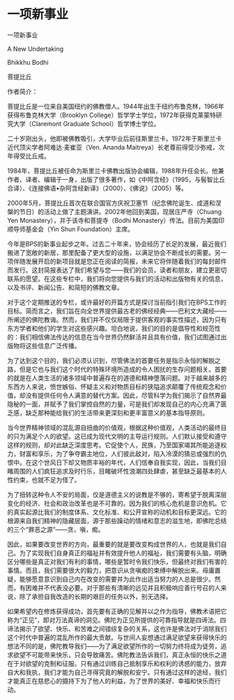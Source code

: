 # 一项新事业

一项新事业

A New Undertaking

Bhikkhu Bodhi

菩提比丘

作者简介：

菩提比丘是一位来自美国纽约的佛教僧人。1944年出生于纽约布鲁克林，1966年获得布鲁克林大学（Brooklyn College）哲学学士学位，1972年获得克莱蒙特研究大学（Claremont Graduate School）哲学博士学位。

二十岁刚出头，他即被佛教吸引，大学毕业后前往斯里兰卡。1972年于斯里兰卡近代顶尖学者阿难达·麦崔亚（Ven. Ananda Maitreya）长老尊前得受沙弥戒，次年得受比丘戒。

1984年，菩提比丘被任命为斯里兰卡佛教出版协会编辑，1988年升任会长。他兼作者、译者、编辑于一身，出版了很多著作，如《中阿含经》（1995，与髻智比丘合译）、《连接佛语•杂阿含经新译》（2000）、《佛说》（2005）等。

2000年5月，菩提比丘首次在联合国官方庆祝卫塞节（纪念佛陀诞生、成道和涅槃的节日）的活动上做了主题演讲。2002年他回到美国，现居庄严寺（Chuang Yen Monastery），并于该寺和菩提寺（Bodhi Monastery）传法。目前为美国印顺导师基金会（Yin Shun Foundation）主席。

今年是BPS的新事业起步之年。过去二十年来，协会经历了长足的发展，最近我们搬进了宽敞的新居，那里配备了更大型的设施，以满足协会不断成长的需要。另一项伴随发展开启的新项目就是您正在阅读的简报，未来它将伴随着我们的每封邮件而发行。这封简报表达了我们希望与您——我们的会员，读者和朋友，建立更密切联系的愿望。在这些专栏中，我们将向您提供与我们的活动和出版物有关的信息，以及书评、新闻公告、和简短的佛教文章。

对于这个定期推送的专栏，或许最好的开篇方式是探讨当前指引我们在BPS工作的目标。简而言之，我们旨在向全世界提供最古老的佛经经典——巴利文大藏经——所阐述的佛陀教诲。然而，我们并不仅仅局限于提供客观的事实性描述，因为只有东方学者和他们的学生对这些感兴趣。坦白地说，我们的目的是倡导性和规范性的：我们相信佛法传达的信息在当今世界仍然鲜活并且具有价值，我们试图通过出版物将这些信息广泛传播。

为了达到这个目的，我们必须认识到，尽管佛法的首要任务是指示永恒的解脱之路，但是它也与我们这个时代的特殊环境所造成的令人困扰的生存问题相关。首要的就是在人类生活的诸多领域中普遍存在的道德和精神堕落问题。对于越来越多的东西方人来说，愤世嫉俗、怀疑主义和对物质目标的狭隘追求颠覆了传统观念和价值，却没有提供任何令人满意的替代方案。因此，尽管科学为我们揭示了自然界最隐秘的一面，并赋予了我们掌控自然的力量，可是我们却发现自己的内心充满了匮乏感，缺乏那种能给我们的生活带来更深刻和更丰富意义的基本指导原则。

当今世界精神领域的混乱源自扭曲的价值观，根据这种价值观，人类活动的最终目的只为满足个人的欲望。这已成为现代文明的主导运行规则。人们默认接受和遵守这样的规则，却对此缺乏深度思考。它促使个人，民族，乃至国家竭其所能追逐权力，财富和享乐，为了争夺霸主地位，人们彼此敌对，陷入冷漠的猜忌或强烈的仇恨中。在这个世风日下却又物质丰裕的年代，人们信奉自我实现，因此，当我们目睹周围的人们疯狂追求及时行乐，目睹破坏性浪潮四处肆虐，甚至缺乏最基本的人性约束，也就不足为怪了。

为了扭转这种令人不安的局面，仅是道德主义的说教是不够的，寄希望于脱离深层变化的经济、社会和政治改革也是不可靠的。因为我们的核心危机是意识危机。它的真实起源比我们的制度体系、文化标准、和公开宣称的动机和目标更深远。它的根源来自我们精神的隐藏层面，源于那些躁动的情绪和意志的滋生地，即佛陀总结的三个“罪恶之源”——贪，嗔，痴。

因此，如果要改变世界的方向，最重要的就是要改变构成世界的人，也就是我们自己。为了实现我们自身真正的福祉并有效提升他人的福祉，我们需要有头脑，明确区分哪些是真正对我们有利的事情，哪些是暂时令我们快乐，但最终对我们有害的事情。而且，我们需要很大的毅力，把意识从贪嗔痴的束缚中解脱出来。毋庸置疑，能够愿意意识到自己内在改变的需要并为此作出适当努力的人总是很少。然而，有困难并不代表没必要。对于那些有清晰的远见并且积极响应善行号召的人来说，除了承担自我改造的长期的艰巨的任务以外，别无选择。

如果希望内在修炼获得成功，首先要有正确的见解并以之作为指导，佛教术语把它称为“正见”，即对万法真谛的洞见。佛陀为正见所提供的可靠指导就是四谛法。四谛法揭示了欲望、快乐、和苦难之间错综复杂的关系，这也许是佛法对于消除我们这个时代中普遍的混乱所作的最大贡献。与世间人妄想通过满足欲望来获得快乐的想法不同的是，佛陀教导我们——为了满足欲望所作的一切努力终将成为徒劳，追求欲望不可能带来快乐，只会导致痛苦。佛陀教法告诉我们，真正永恒的快乐之道在于对欲望的克制和征服。只有通过训练自己抵制享乐和权利的诱惑的能力，放弃自大和我执，我们才能为自己寻得究竟的解脱和安宁。只有通过这样的途经，我们才能真正在慈悲心的摄持下为了他人的利益，为了世界的美好、幸福和快乐而行动。

